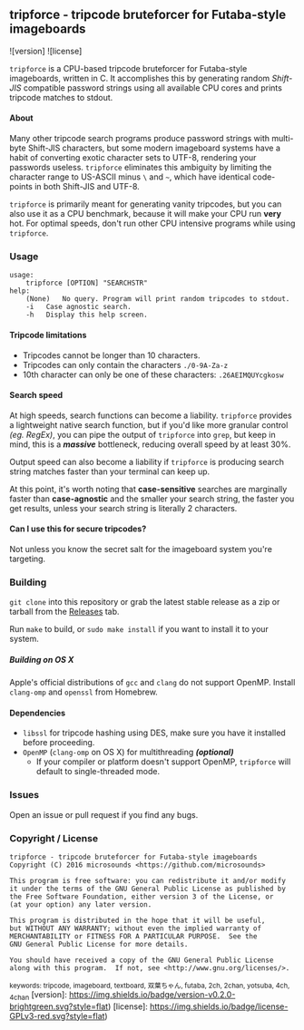 ## tripforce - tripcode bruteforcer for Futaba-style imageboards
![version] ![license]

```tripforce``` is a CPU-based tripcode bruteforcer for Futaba-style imageboards, written in C.
It accomplishes this by generating random *Shift-JIS* compatible password strings using all available CPU cores and prints tripcode matches to stdout.

#### About
Many other tripcode search programs produce password strings with multi-byte Shift-JIS characters, but some modern imageboard systems have a habit of converting exotic character sets to UTF-8, rendering your passwords useless.
```tripforce``` eliminates this ambiguity by limiting the character range to US-ASCII minus ```\``` and ```~```, which have identical code-points in both Shift-JIS and UTF-8.



```tripforce``` is primarily meant for generating vanity tripcodes, but you can also use it as a CPU benchmark, because it will make your CPU run **very** hot.
For optimal speeds, don't run other CPU intensive programs while using ```tripforce```.

### Usage
```
usage:
	tripforce [OPTION] "SEARCHSTR"
help:
	(None)	 No query. Program will print random tripcodes to stdout.
	-i	 Case agnostic search.
	-h	 Display this help screen.
```

#### Tripcode limitations
* Tripcodes cannot be longer than 10 characters.
*	Tripcodes can only contain the characters ```./0-9A-Za-z```
*	10th character can only be one of these characters: ```.26AEIMQUYcgkosw```

#### Search speed
At high speeds, search functions can become a liability.
```tripforce``` provides a lightweight native search function, but if you'd like more granular control *(eg. RegEx)*, you can pipe the output of ```tripforce``` into ```grep```, but keep in mind, this is a ***massive*** bottleneck, reducing overall speed by at least 30%.

Output speed can also become a liability if ```tripforce``` is producing search string matches faster than your terminal can keep up.

At this point, it's worth noting that **case-sensitive** searches are marginally faster than **case-agnostic** and the smaller your search string, the faster you get results, unless your search string is literally 2 characters.

#### Can I use this for secure tripcodes?
Not unless you know the secret salt for the imageboard system you're targeting.

### Building
```git clone``` into this repository or grab the latest stable release as a zip or tarball from the [Releases](https://github.com/microsounds/tripforce/releases) tab.

Run ```make``` to build, or ```sudo make install``` if you want to install it to your system.
##### Building on OS X
Apple's official distributions of ```gcc``` and ```clang``` do not support OpenMP.
Install ```clang-omp``` and ```openssl``` from Homebrew.
#### Dependencies
* ```libssl``` for tripcode hashing using DES, make sure you have it installed before proceeding.
* ```OpenMP``` (```clang-omp``` on OS X) for multithreading ***(optional)***
  * If your compiler or platform doesn't support OpenMP, ```tripforce``` will default to single-threaded mode.

### Issues
Open an issue or pull request if you find any bugs.

### Copyright / License
```
tripforce - tripcode bruteforcer for Futaba-style imageboards
Copyright (C) 2016 microsounds <https://github.com/microsounds>

This program is free software: you can redistribute it and/or modify
it under the terms of the GNU General Public License as published by
the Free Software Foundation, either version 3 of the License, or
(at your option) any later version.

This program is distributed in the hope that it will be useful,
but WITHOUT ANY WARRANTY; without even the implied warranty of
MERCHANTABILITY or FITNESS FOR A PARTICULAR PURPOSE.  See the
GNU General Public License for more details.

You should have received a copy of the GNU General Public License
along with this program.  If not, see <http://www.gnu.org/licenses/>.
```
<sub>keywords: tripcode, imageboard, textboard, 双葉ちゃん, futaba, 2ch, 2chan, yotsuba, 4ch, 4chan</sub>
[version]: https://img.shields.io/badge/version-v0.2.0-brightgreen.svg?style=flat)
[license]: https://img.shields.io/badge/license-GPLv3-red.svg?style=flat)
